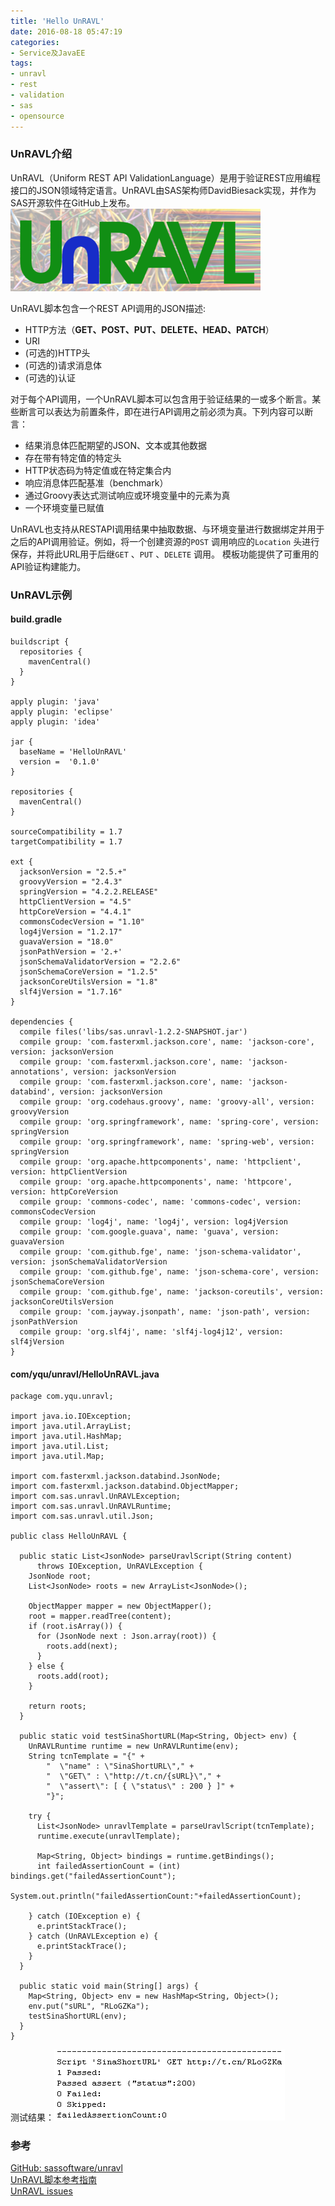 ```yaml
---
title: 'Hello UnRAVL'
date: 2016-08-18 05:47:19
categories: 
- Service及JavaEE
tags: 
- unravl
- rest
- validation
- sas
- opensource
---
```

### UnRAVL介绍


UnRAVL（Uniform REST API ValidationLanguage）是用于验证REST应用编程接口的JSON领域特定语言。UnRAVL由SAS架构师DavidBiesack实现，并作为SAS开源软件在GitHub上发布。![Hello UnRAVL](/images/2016/8/0026uWfMzy74h7tN1W4bc.png)

UnRAVL脚本包含一个REST API调用的JSON描述:
- HTTP方法（**GET、POST、PUT、DELETE、HEAD、PATCH**）
- URI
- (可选的)HTTP头
- (可选的)请求消息体
- (可选的)认证

对于每个API调用，一个UnRAVL脚本可以包含用于验证结果的一或多个断言。某些断言可以表达为前置条件，即在进行API调用之前必须为真。下列内容可以断言：
- 结果消息体匹配期望的JSON、文本或其他数据
- 存在带有特定值的特定头
- HTTP状态码为特定值或在特定集合内
- 响应消息体匹配基准（benchmark）
- 通过Groovy表达式测试响应或环境变量中的元素为真
- 一个环境变量已赋值

UnRAVL也支持从RESTAPI调用结果中抽取数据、与环境变量进行数据绑定并用于之后的API调用验证。例如，将一个创建资源的`POST` 调用响应的`Location` 头进行保存，并将此URL用于后继`GET` 、`PUT` 、`DELETE` 调用。
模板功能提供了可重用的API验证构建能力。

### UnRAVL示例

#### build.gradle
```
buildscript {
  repositories {
    mavenCentral()    
  }
}

apply plugin: 'java'
apply plugin: 'eclipse'
apply plugin: 'idea'

jar {
  baseName = 'HelloUnRAVL'
  version =  '0.1.0'
}

repositories {
  mavenCentral()
}

sourceCompatibility = 1.7
targetCompatibility = 1.7

ext {
  jacksonVersion = "2.5.+"
  groovyVersion = "2.4.3"
  springVersion = "4.2.2.RELEASE"
  httpClientVersion = "4.5"
  httpCoreVersion = "4.4.1"
  commonsCodecVersion = "1.10"
  log4jVersion = "1.2.17"
  guavaVersion = "18.0"
  jsonPathVersion = '2.+'
  jsonSchemaValidatorVersion = "2.2.6"
  jsonSchemaCoreVersion = "1.2.5"
  jacksonCoreUtilsVersion = "1.8"
  slf4jVersion = "1.7.16"
}

dependencies {  
  compile files('libs/sas.unravl-1.2.2-SNAPSHOT.jar')
  compile group: 'com.fasterxml.jackson.core', name: 'jackson-core', version: jacksonVersion
  compile group: 'com.fasterxml.jackson.core', name: 'jackson-annotations', version: jacksonVersion
  compile group: 'com.fasterxml.jackson.core', name: 'jackson-databind', version: jacksonVersion
  compile group: 'org.codehaus.groovy', name: 'groovy-all', version: groovyVersion
  compile group: 'org.springframework', name: 'spring-core', version: springVersion
  compile group: 'org.springframework', name: 'spring-web', version: springVersion
  compile group: 'org.apache.httpcomponents', name: 'httpclient', version: httpClientVersion
  compile group: 'org.apache.httpcomponents', name: 'httpcore', version: httpCoreVersion
  compile group: 'commons-codec', name: 'commons-codec', version: commonsCodecVersion
  compile group: 'log4j', name: 'log4j', version: log4jVersion
  compile group: 'com.google.guava', name: 'guava', version: guavaVersion
  compile group: 'com.github.fge', name: 'json-schema-validator', version: jsonSchemaValidatorVersion
  compile group: 'com.github.fge', name: 'json-schema-core', version: jsonSchemaCoreVersion
  compile group: 'com.github.fge', name: 'jackson-coreutils', version: jacksonCoreUtilsVersion
  compile group: 'com.jayway.jsonpath', name: 'json-path', version: jsonPathVersion
  compile group: 'org.slf4j', name: 'slf4j-log4j12', version: slf4jVersion
}
```

#### com/yqu/unravl/HelloUnRAVL.java
```
package com.yqu.unravl;

import java.io.IOException;
import java.util.ArrayList;
import java.util.HashMap;
import java.util.List;
import java.util.Map;

import com.fasterxml.jackson.databind.JsonNode;
import com.fasterxml.jackson.databind.ObjectMapper;
import com.sas.unravl.UnRAVLException;
import com.sas.unravl.UnRAVLRuntime;
import com.sas.unravl.util.Json;

public class HelloUnRAVL {

  public static List<JsonNode> parseUravlScript(String content)
      throws IOException, UnRAVLException {
    JsonNode root;
    List<JsonNode> roots = new ArrayList<JsonNode>();

    ObjectMapper mapper = new ObjectMapper();
    root = mapper.readTree(content);
    if (root.isArray()) {
      for (JsonNode next : Json.array(root)) {
        roots.add(next);
      }
    } else {
      roots.add(root);
    }

    return roots;
  }

  public static void testSinaShortURL(Map<String, Object> env) {
    UnRAVLRuntime runtime = new UnRAVLRuntime(env);
    String tcnTemplate = "{" +
        "  \"name" : \"SinaShortURL\"," +
        "  \"GET\" : \"http://t.cn/{sURL}\"," +
        "  \"assert\": [ { \"status\" : 200 } ]" +
        "}";

    try {
      List<JsonNode> unravlTemplate = parseUravlScript(tcnTemplate);
      runtime.execute(unravlTemplate);

      Map<String, Object> bindings = runtime.getBindings();
      int failedAssertionCount = (int) bindings.get("failedAssertionCount");
      System.out.println("failedAssertionCount:"+failedAssertionCount);
      
    } catch (IOException e) {
      e.printStackTrace();
    } catch (UnRAVLException e) {
      e.printStackTrace();
    }
  }

  public static void main(String[] args) {
    Map<String, Object> env = new HashMap<String, Object>();
    env.put("sURL", "RLoGZKa");
    testSinaShortURL(env);
  }
}
```

测试结果：![Hello UnRAVL](/images/2016/8/0026uWfMzy74h6ZW7KQf4.png)

### 参考

[GitHub: sassoftware/unravl](https://github.com/sassoftware/unravl)    
[UnRAVL脚本参考指南](https://github.com/sassoftware/unravl/blob/master/doc/Reference.md)    
[UnRAVL issues](https://github.com/sassoftware/unravl/issues)    